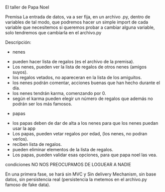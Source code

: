 El taller de Papa Noel

Premisa
La entrada de datos, va a ser fija, en un archivo .py, dentro de variables de tal modo, que podremos hacer un simple import de cada variable que necesitemos si queremos probar a cambiar alguna variable, solo tendremos que cambiarla en el archivo.py

Descripción:

 * nenes

 - pueden hacer lista de regalos (es el archivo de la premisa).
 - Los nenes, pueden ver la lista de regalos de otros nenes (amigos suyos).
 - los regalos vetados, no apareceran en la lista de los amiguitos.
 - los nenes podrán comentar, acciones buenas que han hecho durante el día.
 - los nenes tendrán karma, comenzando por 0.
 - según el karma pueden elegir un número de regalos que además no podrán ser los más famosos.


 * papas

 - los papas deben de dar de alta a los nenes para que los nenes puedan usar la app
 - Los papas, pueden vetar regalos por edad, (los nenes, no podran verlos).
 - reciben lista de regalos.
 - pueden eliminar elementos de la lista de regalos.
 - Los papas, pueden validar esas opciones, para que papa noel las vea.


condiciones
 NO NOS PREOCUPAMOS DE LOGUEAR A NADIE

En una primera fase, se hará sin MVC y Sin delivery Mechanism, sin base datos, sin persistencia real (persistencia la metemos en el archivo.py famoso de fake data).
